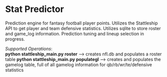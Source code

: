 # Stat Predictor

Prediction engine for fantasy football player points. Utilizes the Stattleship API to get player and team defensive statistics. Utilizes sqlite to store roster and game_log information. Prediction tuning and lineup selection in progress. 

*Supported Operations*: <br/>
**python stattleship_main.py roster** --> creates nfl.db and populates a roster table 
**python stattleship_main.py populategl** --> creates and populates the gamelog table, full of all gamelog information for qb/rb/wr/te/defensive statistics


